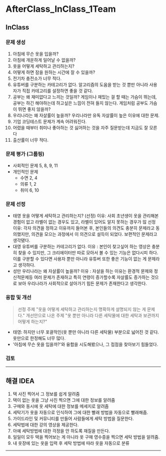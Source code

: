 # AfterClass_InClass_1Team

## InClass
### 문제 생성
1. 아침에 무슨 옷을 입을까?
2. 아침에 개운하게 일어날 수 없을까?
3. 옷을 어떻게 세탁하고 관리하는지?
4. 어떻게 하면 잠을 원하는 시간에 잘 수 있을까?
5. 전기차 충전소가 너무 적다.
6. 유튜버를 구분하는 카테고리가 없다.
  알고리즘의 도움을 받는 것 뿐만 아니라 사용자가 직접 카테고리를 설정하면 좋을 것 같다.
7. 공부는 왜 재미없다고 느끼는 것일까?
  게임이나 재밌는 걸 할 때는 가슴이 뛰는데, 공부는 하긴 해야하는데 하고싶은 느낌이 전혀 들지 않는다. 게임처럼 공부도 가슴이 뛰면 좋지 않을까?
8. 우리나라는 왜 자살률이 높을까?
  우리나라만 유독 자살률이 높은 이유에 대한 문제.
9. 기업 코딩테스트 문제가 계속 어려워진다.
10. 어렸을 때부터 취미나 좋아하는 것 싫어하는 것을 자주 질문받는데 지금도 잘 모른다
11. 출산률이 너무 적다.

### 문제 평가 (그룹핑)
- 사회적인 문제
  5, 8, 9, 11
- 개인적인 문제
  - 수면
  2, 4 
  - 의류
  1, 2
  - 취미
  6, 10

### 문제 선정
- 태영
옷을 어떻게 세탁하고 관리하는지? (선정)
이유: 사회 초년생이 옷을 관리해본 경험이 없고 라벨이 없는 경우도 있고, 라벨이 있어도 알지 못하는 경우가 많
선정 이유: 각자 의견을 정하고 이유까지 들어본 후, 본인들의 의견도 충분히 문제라고 동의했지만, 의견을 모으는 과정에서 이 의견으로 설득이 되었다. 보편적인 문제라고 생각됐다.
- 대영
유튜버를 구분하는 카테고리가 없다.
이유 : 본인이 찾고싶어 하는 영상은 충분히 찾을 수 있지만, 그 크리에이터만 따로 모아서 볼 수 있는 기능은 없다시피 하다. 이를 구분할 수 있다면 사용자 뿐만 아니라 유튜버 또한 좋은 기능이 없는 게 문제라고 생각하다.
- 성만 
우리나라는 왜 자살률이 높을까?
이유 : 자살을 하는 이유는 환경적 문제와 정신적문제등 여러 문제가 존재하고 특히 연령이 증가할수록 자살률도 증가하는 것으로 보아 우리나라가 사회적으로 살아가기 힘든 문제가 존재한다고 생각한다.

### 융합 및 개선
> 선정 주제 "옷을 어떻게 세탁하고 관리하는지 명확하게 설명되지 않는 게 문제다."
> 개선안으로 나온 주제 "옷 뿐만 아니라 다른 세탁물에 대한 세탁과 보관까지 어떻게 하는지?"
- 태영: 하지만 너무 포괄적인(옷 뿐만 아니라 다른 세탁물) 부분으로 넓어진 것 같다. 옷만으로 한정해도 너무 많다.
- '아침에 무슨 옷을 입을까?'와 융합을 시도해봤으나, 그 접점을 찾아보기 힘들었다.

### 검토

---
## 해결 IDEA
1. 택 사진 찍어서 그 정보를 쉽게 알려줌
2. 택이 없는 옷을 그냥 사진 찍으면 그에 대한 정보를 알려줌
3. 구매와 동시에 옷 세탁에 대한 정보를 메세지로 알려줌
4. 세탁기가 옷을 자동으로 인식하여 그에 대한 빨래 방법을 자동으로 빨래해줌.
5. 가이드라인 및 커뮤니티를 만들어 사람들에게 세탁 방법을 질문한다.
6. 세탁법에 대한 강의 영상을 제공한다.
7. 아예 세탁방법에 대한 걱정을 안 하도록 재질을 만든다.
8. 일일이 모두 택을 찍어보는 게 아니라 옷 구매 영수증을 찍으면 세탁 방법을 알려줌.
9. 내 옷장에 있는 옷을 입력 후 세탁 방법에 따라 옷을 자동으로 분류
--------
